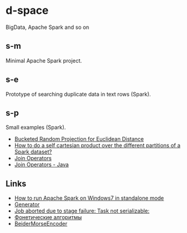 # d-space
BigData, Apache Spark and so on

## s-m
Minimal Apache Spark project.

## s-e
Prototype of searching duplicate data in text rows (Spark).

## s-p
Small examples (Spark).
* [Bucketed Random Projection for Euclidean Distance](https://spark.apache.org/docs/latest/ml-features.html#bucketed-random-projection-for-euclidean-distance)
* [How to do a self cartesian product over the different partitions of a Spark dataset?](https://stackoverflow.com/questions/43280500/how-to-do-a-self-cartesian-product-over-the-different-partitions-of-a-spark-data)
* [Join Operators](https://jaceklaskowski.gitbooks.io/mastering-apache-spark/content/spark-sql-joins.html)
* [Join Operators - Java](https://github.com/high-performance-spark/high-performance-spark-examples/blob/master/src/main/java/com/highperformancespark/examples/dataframe/JavaHappyPandas.java)

## Links
* [How to run Apache Spark on Windows7 in standalone mode](http://nishutayaltech.blogspot.ru/2015/04/how-to-run-apache-spark-on-windows7-in.html)
* [Generator](https://www.mockaroo.com/)
* [Job aborted due to stage failure: Task not serializable:](https://databricks.gitbooks.io/databricks-spark-knowledge-base/content/troubleshooting/javaionotserializableexception.html)
* [Фонетические алгоритмы](https://habrahabr.ru/post/114947/)
* [BeiderMorseEncoder](https://commons.apache.org/proper/commons-codec/apidocs/org/apache/commons/codec/language/bm/BeiderMorseEncoder.html)